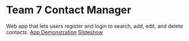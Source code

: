 # Team 7 Contact Manager
Web app that lets users register and login to search, add, edit, and delete contacts.
[App Demonstration](https://youtu.be/ykGWZ2VCTUc)
[Slideshow](https://docs.google.com/presentation/d/1I5mvkUS8_DcuilW0RPgXvScnlh1NgYYtt6ufx8RRsds/edit?usp=sharing)